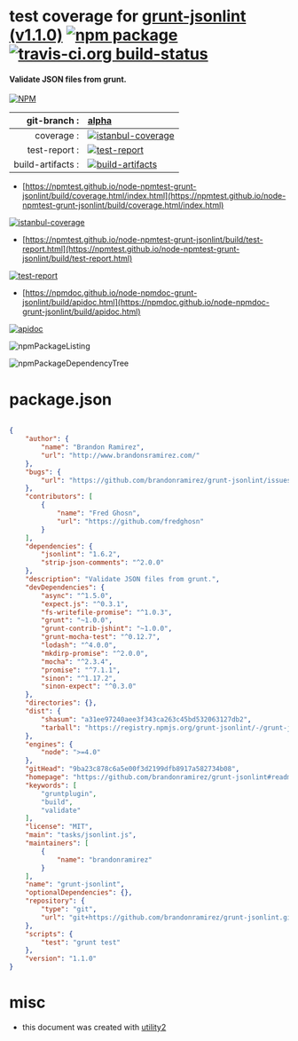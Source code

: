# test coverage for  [grunt-jsonlint (v1.1.0)](https://github.com/brandonramirez/grunt-jsonlint#readme)  [![npm package](https://img.shields.io/npm/v/npmtest-grunt-jsonlint.svg?style=flat-square)](https://www.npmjs.org/package/npmtest-grunt-jsonlint) [![travis-ci.org build-status](https://api.travis-ci.org/npmtest/node-npmtest-grunt-jsonlint.svg)](https://travis-ci.org/npmtest/node-npmtest-grunt-jsonlint)
#### Validate JSON files from grunt.

[![NPM](https://nodei.co/npm/grunt-jsonlint.png?downloads=true&downloadRank=true&stars=true)](https://www.npmjs.com/package/grunt-jsonlint)

| git-branch : | [alpha](https://github.com/npmtest/node-npmtest-grunt-jsonlint/tree/alpha)|
|--:|:--|
| coverage : | [![istanbul-coverage](https://npmtest.github.io/node-npmtest-grunt-jsonlint/build/coverage.badge.svg)](https://npmtest.github.io/node-npmtest-grunt-jsonlint/build/coverage.html/index.html)|
| test-report : | [![test-report](https://npmtest.github.io/node-npmtest-grunt-jsonlint/build/test-report.badge.svg)](https://npmtest.github.io/node-npmtest-grunt-jsonlint/build/test-report.html)|
| build-artifacts : | [![build-artifacts](https://npmtest.github.io/node-npmtest-grunt-jsonlint/glyphicons_144_folder_open.png)](https://github.com/npmtest/node-npmtest-grunt-jsonlint/tree/gh-pages/build)|

- [https://npmtest.github.io/node-npmtest-grunt-jsonlint/build/coverage.html/index.html](https://npmtest.github.io/node-npmtest-grunt-jsonlint/build/coverage.html/index.html)

[![istanbul-coverage](https://npmtest.github.io/node-npmtest-grunt-jsonlint/build/screenCapture.buildCi.browser.%252Ftmp%252Fbuild%252Fcoverage.lib.html.png)](https://npmtest.github.io/node-npmtest-grunt-jsonlint/build/coverage.html/index.html)

- [https://npmtest.github.io/node-npmtest-grunt-jsonlint/build/test-report.html](https://npmtest.github.io/node-npmtest-grunt-jsonlint/build/test-report.html)

[![test-report](https://npmtest.github.io/node-npmtest-grunt-jsonlint/build/screenCapture.buildCi.browser.%252Ftmp%252Fbuild%252Ftest-report.html.png)](https://npmtest.github.io/node-npmtest-grunt-jsonlint/build/test-report.html)

- [https://npmdoc.github.io/node-npmdoc-grunt-jsonlint/build/apidoc.html](https://npmdoc.github.io/node-npmdoc-grunt-jsonlint/build/apidoc.html)

[![apidoc](https://npmdoc.github.io/node-npmdoc-grunt-jsonlint/build/screenCapture.buildCi.browser.%252Ftmp%252Fbuild%252Fapidoc.html.png)](https://npmdoc.github.io/node-npmdoc-grunt-jsonlint/build/apidoc.html)

![npmPackageListing](https://npmtest.github.io/node-npmtest-grunt-jsonlint/build/screenCapture.npmPackageListing.svg)

![npmPackageDependencyTree](https://npmtest.github.io/node-npmtest-grunt-jsonlint/build/screenCapture.npmPackageDependencyTree.svg)



# package.json

```json

{
    "author": {
        "name": "Brandon Ramirez",
        "url": "http://www.brandonsramirez.com/"
    },
    "bugs": {
        "url": "https://github.com/brandonramirez/grunt-jsonlint/issues"
    },
    "contributors": [
        {
            "name": "Fred Ghosn",
            "url": "https://github.com/fredghosn"
        }
    ],
    "dependencies": {
        "jsonlint": "1.6.2",
        "strip-json-comments": "^2.0.0"
    },
    "description": "Validate JSON files from grunt.",
    "devDependencies": {
        "async": "^1.5.0",
        "expect.js": "^0.3.1",
        "fs-writefile-promise": "^1.0.3",
        "grunt": "~1.0.0",
        "grunt-contrib-jshint": "~1.0.0",
        "grunt-mocha-test": "^0.12.7",
        "lodash": "^4.0.0",
        "mkdirp-promise": "^2.0.0",
        "mocha": "^2.3.4",
        "promise": "^7.1.1",
        "sinon": "^1.17.2",
        "sinon-expect": "^0.3.0"
    },
    "directories": {},
    "dist": {
        "shasum": "a31ee97240aee3f343ca263c45bd532063127db2",
        "tarball": "https://registry.npmjs.org/grunt-jsonlint/-/grunt-jsonlint-1.1.0.tgz"
    },
    "engines": {
        "node": ">=4.0"
    },
    "gitHead": "9ba23c878c6a5e00f3d2199dfb8917a582734b08",
    "homepage": "https://github.com/brandonramirez/grunt-jsonlint#readme",
    "keywords": [
        "gruntplugin",
        "build",
        "validate"
    ],
    "license": "MIT",
    "main": "tasks/jsonlint.js",
    "maintainers": [
        {
            "name": "brandonramirez"
        }
    ],
    "name": "grunt-jsonlint",
    "optionalDependencies": {},
    "repository": {
        "type": "git",
        "url": "git+https://github.com/brandonramirez/grunt-jsonlint.git"
    },
    "scripts": {
        "test": "grunt test"
    },
    "version": "1.1.0"
}
```



# misc
- this document was created with [utility2](https://github.com/kaizhu256/node-utility2)
